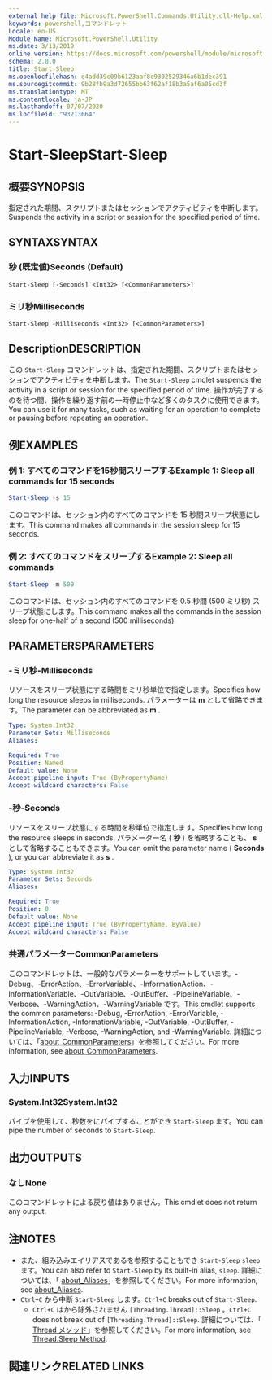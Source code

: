 ```yaml
---
external help file: Microsoft.PowerShell.Commands.Utility.dll-Help.xml
keywords: powershell,コマンドレット
Locale: en-US
Module Name: Microsoft.PowerShell.Utility
ms.date: 3/13/2019
online version: https://docs.microsoft.com/powershell/module/microsoft.powershell.utility/start-sleep?view=powershell-5.1&WT.mc_id=ps-gethelp
schema: 2.0.0
title: Start-Sleep
ms.openlocfilehash: e4add39c09b6123aaf8c9302529346a6b1dec391
ms.sourcegitcommit: 9b28fb9a3d72655bb63f62af18b3a5af6a05cd3f
ms.translationtype: MT
ms.contentlocale: ja-JP
ms.lasthandoff: 07/07/2020
ms.locfileid: "93213664"
---
```

# <span data-ttu-id="e4fa3-103">Start-Sleep</span><span class="sxs-lookup"><span data-stu-id="e4fa3-103">Start-Sleep</span></span>

## <span data-ttu-id="e4fa3-104">概要</span><span class="sxs-lookup"><span data-stu-id="e4fa3-104">SYNOPSIS</span></span>
<span data-ttu-id="e4fa3-105">指定された期間、スクリプトまたはセッションでアクティビティを中断します。</span><span class="sxs-lookup"><span data-stu-id="e4fa3-105">Suspends the activity in a script or session for the specified period of time.</span></span>

## <span data-ttu-id="e4fa3-106">SYNTAX</span><span class="sxs-lookup"><span data-stu-id="e4fa3-106">SYNTAX</span></span>

### <span data-ttu-id="e4fa3-107">秒 (既定値)</span><span class="sxs-lookup"><span data-stu-id="e4fa3-107">Seconds (Default)</span></span>

```
Start-Sleep [-Seconds] <Int32> [<CommonParameters>]
```

### <span data-ttu-id="e4fa3-108">ミリ秒</span><span class="sxs-lookup"><span data-stu-id="e4fa3-108">Milliseconds</span></span>

```
Start-Sleep -Milliseconds <Int32> [<CommonParameters>]
```

## <span data-ttu-id="e4fa3-109">Description</span><span class="sxs-lookup"><span data-stu-id="e4fa3-109">DESCRIPTION</span></span>

<span data-ttu-id="e4fa3-110">この `Start-Sleep` コマンドレットは、指定された期間、スクリプトまたはセッションでアクティビティを中断します。</span><span class="sxs-lookup"><span data-stu-id="e4fa3-110">The `Start-Sleep` cmdlet suspends the activity in a script or session for the specified period of time.</span></span>
<span data-ttu-id="e4fa3-111">操作が完了するのを待つ間、操作を繰り返す前の一時停止中など多くのタスクに使用できます。</span><span class="sxs-lookup"><span data-stu-id="e4fa3-111">You can use it for many tasks, such as waiting for an operation to complete or pausing before repeating an operation.</span></span>

## <span data-ttu-id="e4fa3-112">例</span><span class="sxs-lookup"><span data-stu-id="e4fa3-112">EXAMPLES</span></span>

### <span data-ttu-id="e4fa3-113">例 1: すべてのコマンドを15秒間スリープする</span><span class="sxs-lookup"><span data-stu-id="e4fa3-113">Example 1: Sleep all commands for 15 seconds</span></span>

```powershell
Start-Sleep -s 15
```

<span data-ttu-id="e4fa3-114">このコマンドは、セッション内のすべてのコマンドを 15 秒間スリープ状態にします。</span><span class="sxs-lookup"><span data-stu-id="e4fa3-114">This command makes all commands in the session sleep for 15 seconds.</span></span>

### <span data-ttu-id="e4fa3-115">例 2: すべてのコマンドをスリープする</span><span class="sxs-lookup"><span data-stu-id="e4fa3-115">Example 2: Sleep all commands</span></span>

```powershell
Start-Sleep -m 500
```

<span data-ttu-id="e4fa3-116">このコマンドは、セッション内のすべてのコマンドを 0.5 秒間 (500 ミリ秒) スリープ状態にします。</span><span class="sxs-lookup"><span data-stu-id="e4fa3-116">This command makes all the commands in the session sleep for one-half of a second (500 milliseconds).</span></span>

## <span data-ttu-id="e4fa3-117">PARAMETERS</span><span class="sxs-lookup"><span data-stu-id="e4fa3-117">PARAMETERS</span></span>

### <span data-ttu-id="e4fa3-118">-ミリ秒</span><span class="sxs-lookup"><span data-stu-id="e4fa3-118">-Milliseconds</span></span>

<span data-ttu-id="e4fa3-119">リソースをスリープ状態にする時間をミリ秒単位で指定します。</span><span class="sxs-lookup"><span data-stu-id="e4fa3-119">Specifies how long the resource sleeps in milliseconds.</span></span>
<span data-ttu-id="e4fa3-120">パラメーターは **m** として省略できます。</span><span class="sxs-lookup"><span data-stu-id="e4fa3-120">The parameter can be abbreviated as **m** .</span></span>

```yaml
Type: System.Int32
Parameter Sets: Milliseconds
Aliases:

Required: True
Position: Named
Default value: None
Accept pipeline input: True (ByPropertyName)
Accept wildcard characters: False
```

### <span data-ttu-id="e4fa3-121">-秒</span><span class="sxs-lookup"><span data-stu-id="e4fa3-121">-Seconds</span></span>

<span data-ttu-id="e4fa3-122">リソースをスリープ状態にする時間を秒単位で指定します。</span><span class="sxs-lookup"><span data-stu-id="e4fa3-122">Specifies how long the resource sleeps in seconds.</span></span>
<span data-ttu-id="e4fa3-123">パラメーター名 ( **秒** ) を省略することも、 **s** として省略することもできます。</span><span class="sxs-lookup"><span data-stu-id="e4fa3-123">You can omit the parameter name ( **Seconds** ), or you can abbreviate it as **s** .</span></span>

```yaml
Type: System.Int32
Parameter Sets: Seconds
Aliases:

Required: True
Position: 0
Default value: None
Accept pipeline input: True (ByPropertyName, ByValue)
Accept wildcard characters: False
```

### <span data-ttu-id="e4fa3-124">共通パラメーター</span><span class="sxs-lookup"><span data-stu-id="e4fa3-124">CommonParameters</span></span>

<span data-ttu-id="e4fa3-125">このコマンドレットは、一般的なパラメーターをサポートしています。-Debug、-ErrorAction、-ErrorVariable、-InformationAction、-InformationVariable、-OutVariable、-OutBuffer、-PipelineVariable、-Verbose、-WarningAction、-WarningVariable です。</span><span class="sxs-lookup"><span data-stu-id="e4fa3-125">This cmdlet supports the common parameters: -Debug, -ErrorAction, -ErrorVariable, -InformationAction, -InformationVariable, -OutVariable, -OutBuffer, -PipelineVariable, -Verbose, -WarningAction, and -WarningVariable.</span></span> <span data-ttu-id="e4fa3-126">詳細については、「[about_CommonParameters](../Microsoft.PowerShell.Core/About/about_CommonParameters.md)」を参照してください。</span><span class="sxs-lookup"><span data-stu-id="e4fa3-126">For more information, see [about_CommonParameters](../Microsoft.PowerShell.Core/About/about_CommonParameters.md).</span></span>

## <span data-ttu-id="e4fa3-127">入力</span><span class="sxs-lookup"><span data-stu-id="e4fa3-127">INPUTS</span></span>

### <span data-ttu-id="e4fa3-128">System.Int32</span><span class="sxs-lookup"><span data-stu-id="e4fa3-128">System.Int32</span></span>

<span data-ttu-id="e4fa3-129">パイプを使用して、秒数をにパイプすることができ `Start-Sleep` ます。</span><span class="sxs-lookup"><span data-stu-id="e4fa3-129">You can pipe the number of seconds to `Start-Sleep`.</span></span>

## <span data-ttu-id="e4fa3-130">出力</span><span class="sxs-lookup"><span data-stu-id="e4fa3-130">OUTPUTS</span></span>

### <span data-ttu-id="e4fa3-131">なし</span><span class="sxs-lookup"><span data-stu-id="e4fa3-131">None</span></span>

<span data-ttu-id="e4fa3-132">このコマンドレットによる戻り値はありません。</span><span class="sxs-lookup"><span data-stu-id="e4fa3-132">This cmdlet does not return any output.</span></span>

## <span data-ttu-id="e4fa3-133">注</span><span class="sxs-lookup"><span data-stu-id="e4fa3-133">NOTES</span></span>

- <span data-ttu-id="e4fa3-134">また、組み込みエイリアスであるを参照することもでき `Start-Sleep` `sleep` ます。</span><span class="sxs-lookup"><span data-stu-id="e4fa3-134">You can also refer to `Start-Sleep` by its built-in alias, `sleep`.</span></span> <span data-ttu-id="e4fa3-135">詳細については、「 [about_Aliases](../Microsoft.PowerShell.Core/About/about_Aliases.md)」を参照してください。</span><span class="sxs-lookup"><span data-stu-id="e4fa3-135">For more information, see [about_Aliases](../Microsoft.PowerShell.Core/About/about_Aliases.md).</span></span>
- <span data-ttu-id="e4fa3-136">`Ctrl+C` から中断 `Start-Sleep` します。</span><span class="sxs-lookup"><span data-stu-id="e4fa3-136">`Ctrl+C` breaks out of `Start-Sleep`.</span></span>
  - <span data-ttu-id="e4fa3-137">`Ctrl+C` はから除外されません `[Threading.Thread]::Sleep` 。</span><span class="sxs-lookup"><span data-stu-id="e4fa3-137">`Ctrl+C` does not break out of `[Threading.Thread]::Sleep`.</span></span> <span data-ttu-id="e4fa3-138">詳細については、「 [Thread メソッド](/dotnet/api/system.threading.thread.sleep)」を参照してください。</span><span class="sxs-lookup"><span data-stu-id="e4fa3-138">For more information, see [Thread.Sleep Method](/dotnet/api/system.threading.thread.sleep).</span></span>

## <span data-ttu-id="e4fa3-139">関連リンク</span><span class="sxs-lookup"><span data-stu-id="e4fa3-139">RELATED LINKS</span></span>

